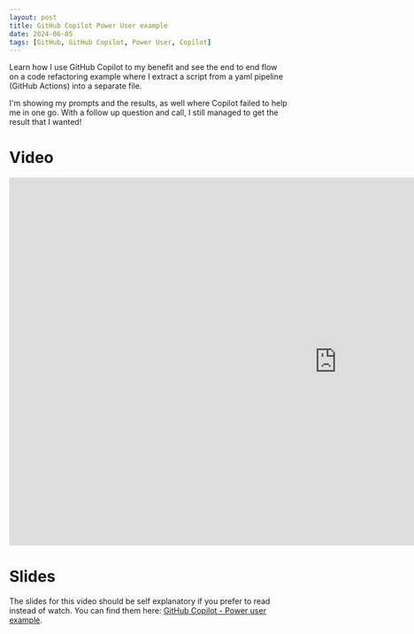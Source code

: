 ```yaml
---
layout: post
title: GitHub Copilot Power User example
date: 2024-06-05
tags: [GitHub, GitHub Copilot, Power User, Copilot]
---
```


Learn how I use GitHub Copilot to my benefit and see the end to end flow on a code refactoring example where I extract a script from a yaml pipeline (GitHub Actions) into a separate file. 

I'm showing my prompts and the results, as well where Copilot failed to help me in one go. With a follow up question and call, I still managed to get the result that I wanted!

# Video

<iframe width="1183" height="665" src="https://www.youtube.com/embed/_DEBSOQC2c0" title="GitHub Copilot -  Power user example" frameborder="0" allow="accelerometer; autoplay; clipboard-write; encrypted-media; gyroscope; picture-in-picture; web-share" referrerpolicy="strict-origin-when-cross-origin" allowfullscreen></iframe>

# Slides
The slides for this video should be self explanatory if you prefer to read instead of watch. You can find them here: [GitHub Copilot - Power user example](/slides/20240605_GitHub_Copilot_Power_User.pdf).